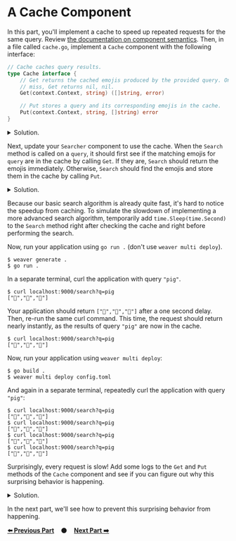 # A Cache Component

In this part, you'll implement a cache to speed up repeated requests for the
same query. Review [the documentation on component
semantics][component_semantics]. Then, in a file called `cache.go`, implement a
`Cache` component with the following interface:

```go
// Cache caches query results.
type Cache interface {
    // Get returns the cached emojis produced by the provided query. On cache
    // miss, Get returns nil, nil.
    Get(context.Context, string) ([]string, error)

    // Put stores a query and its corresponding emojis in the cache.
    Put(context.Context, string, []string) error
}
```

<details>
<summary>Solution.</summary>

TODO(mwhittaker): Embed solution here.
</details>

Next, update your `Searcher` component to use the cache. When the `Search`
method is called on a `query`, it should first see if the matching emojis for
`query` are in the cache by calling `Get`. If they are, `Search` should return
the emojis immediately. Otherwise, `Search` should find the emojis and store
them in the cache by calling `Put`.

<details>
<summary>Solution.</summary>

TODO(mwhittaker): Embed solution here.
</details>

Because our basic search algorithm is already quite fast, it's hard to notice
the speedup from caching. To simulate the slowdown of implementing a more
advanced search algorithm, temporarily add `time.Sleep(time.Second)` to the
`Search` method right after checking the cache and right before performing the
search.

Now, run your application using `go run .` (don't use `weaver multi deploy`).

```
$ weaver generate .
$ go run .
```

In a separate terminal, curl the application with query `"pig"`.

```
$ curl localhost:9000/search?q=pig
["🐖","🐷","🐽"]
```

Your application should return `["🐖","🐷","🐽"]` after a one second delay.
Then, re-run the same curl command. This time, the request should return nearly
instantly, as the results of query `"pig"` are now in the cache.

```
$ curl localhost:9000/search?q=pig
["🐖","🐷","🐽"]
```

Now, run your application using `weaver multi deploy`:

```
$ go build .
$ weaver multi deploy config.toml
```

And again in a separate terminal, repeatedly curl the application with query
`"pig"`:

```
$ curl localhost:9000/search?q=pig
["🐖","🐷","🐽"]
$ curl localhost:9000/search?q=pig
["🐖","🐷","🐽"]
$ curl localhost:9000/search?q=pig
["🐖","🐷","🐽"]
$ curl localhost:9000/search?q=pig
["🐖","🐷","🐽"]
```

Surprisingly, every request is slow! Add some logs to the `Get` and `Put`
methods of the `Cache` component and see if you can figure out why this
surprising behavior is happening.

<details>
<summary>Solution.</summary>

Here are the logs produced by our application after curling it four times with
query `"pig"`:

```
emojis.Searcher a3b14619 searcher.go:53] Search query="pig"
emojis.Cache    7545ca78 cache.go:51   ] Get query="pig"
emojis.Cache    ef518f6b cache.go:58   ] Put query="pig"
emojis.Searcher a3b14619 searcher.go:53] Search query="pig"
emojis.Cache    7545ca78 cache.go:51   ] Get query="pig"
emojis.Cache    ef518f6b cache.go:58   ] Put query="pig"
emojis.Searcher 7ed120c4 searcher.go:53] Search query="pig"
emojis.Cache    7545ca78 cache.go:51   ] Get query="pig"
emojis.Cache    ef518f6b cache.go:58   ] Put query="pig"
emojis.Searcher a3b14619 searcher.go:53] Search query="pig"
emojis.Cache    7545ca78 cache.go:51   ] Get query="pig"
emojis.Cache    ef518f6b cache.go:58   ] Put query="pig"
```

You'll notice that there are two replicas of the `Cache` component: `7545ca78`
and `ef518f6b`. Method calls to the `Cache` component are being routed round
robin across these two replicas.

When `Search` is first called on `"pig"`, it calls `Get` to see if the matching
emojis are in the cache. This `Get` is routed to replica `7545ca78`. The emojis
are not in replica `7545ca78`'s cache, so `Search` computes the matching emojis
and stores them in the cache by calling `Put`. This `Put` is routed to the other
replica, `ef518f6b`, where the emojis are stored in the cache.

When we call `Search` on `"pig"` again, it again calls `Get` to see if the
matching emojis are in the cache, and this `Get` is again routed to replica
`7545ca78`. The emojis have been cached at replica `ef518f6b` but not at replica
`7545ca78`, so `Search` computes the emojis and stores them in the cache by
calling `Put`. This `Put` is again routed to the replica `ef518f6b` where it is
redundantly cached.

This repeats for every call to `Search`. Because `Get`s and `Put`s are routed to
two different replicas, every request results in a cache miss.
</details>

In the next part, we'll see how to prevent this surprising behavior from
happening.

[**:arrow_left: Previous Part**](../06)
&nbsp;&nbsp;&nbsp;:black_circle:&nbsp;&nbsp;&nbsp;
[**Next Part :arrow_right:**](../08)

[component_semantics]: https://serviceweaver.dev/docs.html#components-semantics
